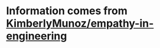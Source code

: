 # Information comes from [KimberlyMunoz/empathy-in-engineering](https://github.com/KimberlyMunoz/empathy-in-engineering)

